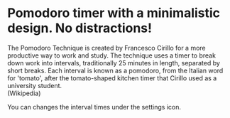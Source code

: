 # Pomodoro timer with a minimalistic design. No distractions!

The Pomodoro Technique is created by Francesco Cirillo for a more productive way to work and study.
The technique uses a timer to break down work into intervals, 
traditionally 25 minutes in length, separated by short breaks.
Each interval is known as a pomodoro, from the Italian word for 'tomato', 
after the tomato-shaped kitchen timer that Cirillo used as a university student. 
<br />
(Wikipedia)


You can changes the interval times under the settings icon.
